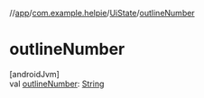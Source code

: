//[app](../../../index.md)/[com.example.helpie](../index.md)/[UiState](index.md)/[outlineNumber](outline-number.md)

# outlineNumber

[androidJvm]\
val [outlineNumber](outline-number.md): [String](https://kotlinlang.org/api/latest/jvm/stdlib/kotlin/-string/index.html)
